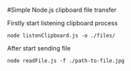 #Simple Node.js clipboard file transfer

Firstly start listening clipboard process
```
node listenClipboard.js -o ./files/
```

After start sending file
```
node readFile.js -f ./path-to-file.jpg
```